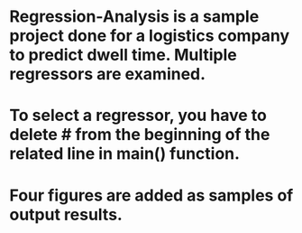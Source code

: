 # Regression-Analysis is a sample project done for a logistics company to predict dwell time. Multiple regressors are examined. 
# To select a regressor, you have to delete # from the beginning of the related line in main() function.
# Four figures are added as samples of output results.
